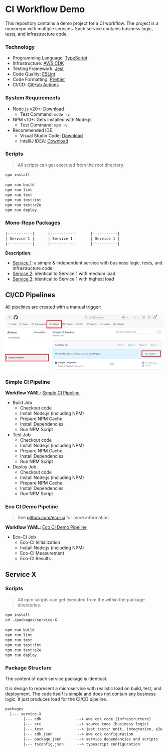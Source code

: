# CI Workflow Demo

This repository contains a demo project for a CI workflow. 
The project is a monorepo with multiple services. 
Each service contains business logic, tests, and infrastructure code.

### Technology

- Programming Language: [TypeScript](https://www.typescriptlang.org/docs/)
- Infrastructure: [AWS CDK](https://docs.aws.amazon.com/cdk/v2/guide/getting_started.html)
- Testing Framework: [Jest](https://jestjs.io/docs/getting-started)
- Code Quality: [ESLint](https://eslint.org/docs/latest/use/getting-started)
- Code Formatting: [Prettier](https://prettier.io/docs/en/install.html)
- CI/CD: [GitHub Actions](https://docs.github.com/en/actions)

### System Requirements

- Node.js v20+: [Download](https://nodejs.org/en/download/)
   - Test Command: `node -v`
- NPM v10+: Gets installed with Node.js
   - Test Command: `npm -v`
- Recommended IDE:
   - Visual Studio Code: [Download](https://code.visualstudio.com/download)
   - IntelliJ IDEA: [Download](https://www.jetbrains.com/idea/download/)

### Scripts

> All scripts can get executed from the root directory.

```
npm install

npm run build
npm run lint
npm run test
npm run test:int
npm run test:e2e
npm run deploy
```
### Mono-Repo Packages

```
|-----------|      |-----------|      |-----------|
| Service 1 |      | Service 1 |      | Service 1 |
|-----------|      |-----------|      |-----------|
```

__Description:__

- [Service 1](./packages/service-1): a simple & independent service with business logic, tests, and infrastructure code
- [Service 2](./packages/service-2): identical to Service 1 with medium load
- [Service 3](./packages/service-3): identical to Service 1 with highest load

## CI/CD Pipelines

All pipelines are created with a manual trigger:

![Manual Trigger](./.images/manual-ci-trigger.png)

### Simple CI Pipeline

__Workflow YAML__: [Simple CI Pipeline](./.github/workflows/simple-ci.yml)

- Build Job
  - Checkout code
  - Install Node.js (including NPM)
  - Prepare NPM Cache
  - Install Dependencies
  - Run NPM Script
- Test Job
  - Checkout code
  - Install Node.js (including NPM)
  - Prepare NPM Cache
  - Install Dependencies
  - Run NPM Script
- Deploy Job
  - Checkout code
  - Install Node.js (including NPM)
  - Prepare NPM Cache
  - Install Dependencies
  - Run NPM Script

### Eco CI Demo Pipeline

> See [github.com/eco-ci](https://github.com/green-coding-solutions/eco-ci-energy-estimation) for more information.

__Workflow YAML__: [Eco CI Demo Pipeline](./.github/workflows/eco-ci-demo.yml)

- Eco-CI Job
  - Eco-CI Initialization
  - Install Node.js (including NPM)
  - Eco-CI Measurement
  - Eco-CI Results


## Service X

### Scripts

> All npm scripts can get executed from the within the package directories.

```
npm install
cd ./packages/service-X

npm run build
npm run lint
npm run test
npm run test:int
npm run test:e2e
npm run deploy
```

### Package Structure

The content of each service package is identical.

It is design to represent a microservice with realistic load on build, test, and deployment.
The code itself is simple and does not contain any business logic. It just produces load for the CI/CD pipeline.

```
packages
  |--- service-X
        |--- cdk                --> aws cdk code (infrastructure)
        |--- src                --> source code (business logic)
        |--- test               --> jest tests: unit, integration, e2e
        |--- cdk.json           --> aws cdk configuration
        |--- package.json       --> service dependencies and scripts
        |--- tsconfig.json      --> typescript configuration

```


